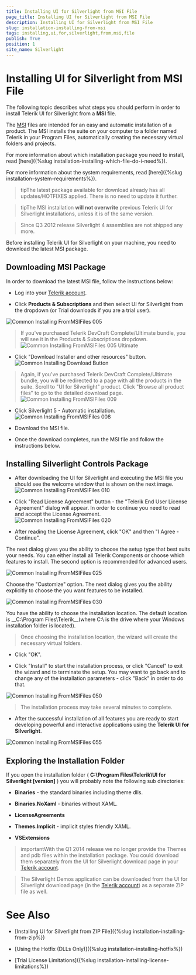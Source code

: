 ```yaml
---
title: Installing UI for Silverlight from MSI File
page_title: Installing UI for Silverlight from MSI File
description: Installing UI for Silverlight from MSI File
slug: installation-installing-from-msi
tags: installing,ui,for,silverlight,from,msi,file
publish: True
position: 1
site_name: Silverlight
---
```


# Installing UI for Silverlight from MSI File



The following topic describes what steps you should perform in order to install Telerik UI for Silverlight from a __MSI__ file.

The [MSI](http://en.wikipedia.org/wiki/Windows_Installer) files are intended for an easy and automatic installation of a product. The MSI installs the suite on your computer to a folder named Telerik in your Program Files, automatically creating the necessary virtual folders and projects.

For more information about which installation package you need to install, read [here]({%slug installation-installing-which-file-do-i-need%}).

For more information about the system requirements, read [here]({%slug installation-system-requirements%}).

>tipThe latest package available for download already has all updates/HOTFIXES applied. There is no need to update it further.

>tipThe MSI installation __will not overwrite__ previous Telerik UI for Silverlight installations, unless it is of the same version.

>Since Q3 2012 release Silverlight 4 assemblies are not shipped any more.

Before installing Telerik UI for Silverlight on your machine, you need to download the latest MSI package.

## Downloading MSI Package

In order to download the latest MSI file, follow the instructions below:

* Log into your [Telerik account](http://www.telerik.com/account.aspx).

* Click __Products & Subscriptions__ and then select UI for Silverlight from the dropdown (or Trial downloads if you are a trial user).

![Common Installing FromMSIFiles 005](images/Common_InstallingFromMSIFiles_005.png)

>If you've purchased Telerik DevCraft Complete/Ultimate bundle, you will see it in the Products & Subscriptions dropdown.![Common Installing FromMSIFiles 005 Ultimate](images/Common_InstallingFromMSIFiles_005_Ultimate.png)

* Click "Download Installer and other resources" button.![Common Installing Download Button](images/Common_Installing_Download_Button.png)

>Again, if you've purchased Telerik DevCraft Complete/Ultimate bundle, you will be redirected to a page with all the products in the suite.
			Scroll to "UI for Silverlight" product. Click "Browse all product files" to go to the detailed download page.
            ![Common Installing FromMSIFiles 009](images/Common_InstallingFromMSIFiles_009.png)

* Click Silverlight 5 - Automatic installation.![Common Installing FromMSIFiles 008](images/Common_InstallingFromMSIFiles_008.png)

* Download the MSI file.

* Once the download completes, run the MSI file and follow the instructions below.

## Installing Silverlight Controls Package

* After downloading the UI for Silverlight and executing the MSI file you should see the welcome window that is shown on the next image.![Common Installing FromMSIFiles 010](images/Common_InstallingFromMSIFiles_010.png)

* Click "Read License Agreement" button - the "Telerik End User License Agreement" dialog will appear. In order to continue you need to read and accept the License Agreement.![Common Installing FromMSIFiles 020](images/Common_InstallingFromMSIFiles_020.png)

* After reading the License Agreement, click "OK" and then "I Agree - Continue".

The next dialog gives you the ability to choose the setup type that best suits your needs. You can either install all Telerik Components or choose which features to install. The second option is recommended for advanced users. 

![Common Installing FromMSIFiles 025](images/Common_InstallingFromMSIFiles_025.png)

Choose the "Customize" option. The next dialog gives you the ability explicitly to choose the you want features to be installed.

![Common Installing FromMSIFiles 030](images/Common_InstallingFromMSIFiles_030.png)

You have the ability to choose the installation location. The default location is __C:\Program Files\Telerik\__(where C:\ is the drive where your Windows installation folder is located).

>Once choosing the installation location, the wizard will create the necessary virtual folders.

* Click "OK".

* Click "Install" to start the installation process, or click "Cancel" to exit the wizard and to terminate the setup. You may want to go back and to change any of the installation parameters - click "Back" in order to do that.

![Common Installing FromMSIFiles 050](images/Common_InstallingFromMSIFiles_050.png)

>The installation process may take several minutes to complete.

* After the successful installation of all features you are ready to start developing powerful and interactive applications using the __Telerik UI for Silverlight__.

![Common Installing FromMSIFiles 055](images/Common_InstallingFromMSIFiles_055.png)

## Exploring the Installation Folder

If you open the installation folder ( __C:\Program Files\Telerik\UI for Silverlight [version]__ ) you will probably note the following sub directories:

* __Binaries__ - the standard binaries including theme dlls.

* __Binaries.NoXaml__ - binaries without XAML.

* __LicenseAgreements__

* __Themes.Implicit__ - implicit styles friendly XAML.
          

* __VSExtensions__

>importantWith the Q1 2014 release we no longer provide the Themes and pdb files within the installation package. You could download them separately from the UI for Silverlight download page in your [Telerik account](http://www.telerik.com/account.aspx).

>The Silverlight Demos application can be downloaded from the UI for Silverlight download page (in the [Telerik account](http://www.telerik.com/account.aspx)) as a separate ZIP file as well.

# See Also

 * [Installing UI for Silverlight from ZIP File]({%slug installation-installing-from-zip%})

 * [Using the Hotfix (DLLs Only)]({%slug installation-installing-hotfix%})

 * [Trial License Limitations]({%slug installation-installing-license-limitations%})
